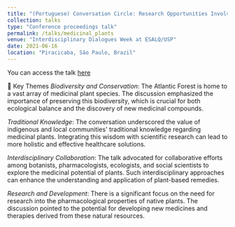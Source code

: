 ```yaml
---
title: "(Portuguese) Conversation Circle: Research Opportunities Involving Medicinal Plants in the Atlantic Forest"
collection: talks
type: "Conference proceedings talk"
permalink: /talks/medicinal_plants
venue: "Interdisciplinary Dialogues Week at ESALQ/USP"
date: 2021-06-16
location: "Piracicaba, São Paulo, Brazil"
---
```


You can access the talk [here](https://www.youtube.com/watch?v=Ozj0fWVxQ5M)

🌿 Key Themes
*Biodiversity and Conservation*: The Atlantic Forest is home to a vast array of medicinal plant species. The discussion emphasized the importance of preserving this biodiversity, which is crucial for both ecological balance and the discovery of new medicinal compounds.

*Traditional Knowledge*: The conversation underscored the value of indigenous and local communities' traditional knowledge regarding medicinal plants. Integrating this wisdom with scientific research can lead to more holistic and effective healthcare solutions.

*Interdisciplinary Collaboration*: The talk advocated for collaborative efforts among botanists, pharmacologists, ecologists, and social scientists to explore the medicinal potential of plants. Such interdisciplinary approaches can enhance the understanding and application of plant-based remedies.

*Research and Development*: There is a significant focus on the need for research into the pharmacological properties of native plants. The discussion pointed to the potential for developing new medicines and therapies derived from these natural resources.
